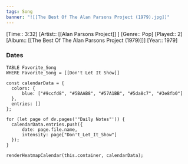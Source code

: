 ```yaml
---
tags: Song  
banner: "![[The Best Of The Alan Parsons Project (1979).jpg]]"
---
```

[Time:: 3:32]
[Artist:: [[Alan Parsons Project]] ]
[Genre:: Pop]
[Played:: 2]
[Album:: [[The Best Of The Alan Parsons Project (1979)]]]
[Year:: 1979]
### Dates
````dataview
TABLE Favorite_Song
WHERE Favorite_Song = [[Don't Let It Show]]
````

  ```dataviewjs
const calendarData = { 
	colors: { 
		blue: ["#9ccfd8", "#5BAAB8", "#57A1BB", "#5da8c7", "#3e8fb0"] 
	}, 
	entries: [] 
}; 

for (let page of dv.pages('"Daily Notes"')) { 
	calendarData.entries.push({ 
		date: page.file.name, 
		intensity: page["Don't_Let_It_Show"]
	}); 
} 

renderHeatmapCalendar(this.container, calendarData);
```
